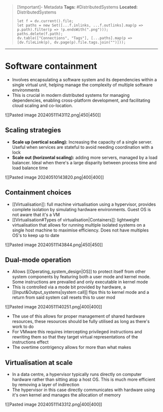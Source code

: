 > [!important]- Metadata
> **Tags:** #DistributedSystems 
> **Located:** DistributedSystems
> ```dataviewjs
> let f = dv.current().file;
> let paths = new Set([...f.inlinks, ...f.outlinks].map(p => p.path).filter(p => !p.endsWith(".png")));
> paths.delete(f.path);
> dv.table(["Connections", "Tags"], [...paths].map(p => [dv.fileLink(p), dv.page(p).file.tags.join("")]));
> ```

___
# Software containment
- Involves encapsulating a software system and its dependencies within a single virtual unit, helping manage the complexity of multiple software environments
- This is crucial in modern distributed systems for managing dependencies, enabling cross-platform development, and facilitating cloud scaling and co-location.

![[Pasted image 20240511143112.png|450|450]]
## Scaling strategies
- **Scale up (vertical scaling):** Increasing the capacity of a single server. Useful when services are stateful to avoid needing coordination with a lock 
- **Scale out (horizontal scaling):** adding more servers, managed by a load balancer. Ideal when there's a large disparity between process time and load balance time

![[Pasted image 20240510143820.png|400|400]]

## Containment choices
- [[Virtualisation]]: full machine virtualisation using a hypervisor, provides complete isolation by simulating hardware environments. Guest OS is not aware that it's a VM
- [[Virtualisation#Types of virtualisation|Containers]]: lightweight virtualisation that allows for running multiple isolated systems on a single host machine to maximise efficiency. Does not have multiples OS's to keep up to date

![[Pasted image 20240511143844.png|450|450]]
## Dual-mode operation
- Allows [[Operating_system_design|OS]] to protect itself from other system components by featuring both a user mode and kernel mode. Some instructions are prevailed and only executable in kernel mode
- This is controlled via a mode bit provided by hardware, a [[Input&Output_systems|system call]] flips this to kernel mode and a return from said system call resets this to user mod

![[Pasted image 20240511140251.png|400|400]]

- The use of this allows for proper management of shared hardware resources, these resources should be fully utilised as long as there's work to do 
- For VMware this requires intercepting privileged instructions and rewriting them so that they target virtual representations of the instructions effect
- The overtime contrigency allows for more than what makes 
## Virtualisation at scale 
- In a data centre, a hypervisor typically runs directly on computer hardware rather than sitting atop a host OS. This is much more efficient by removing a layer of indirection
- The hypervisor in this case directly communicates with hardware using it's own kernel and manages the allocation of memory

![[Pasted image 20240511143312.png|400|400]]
